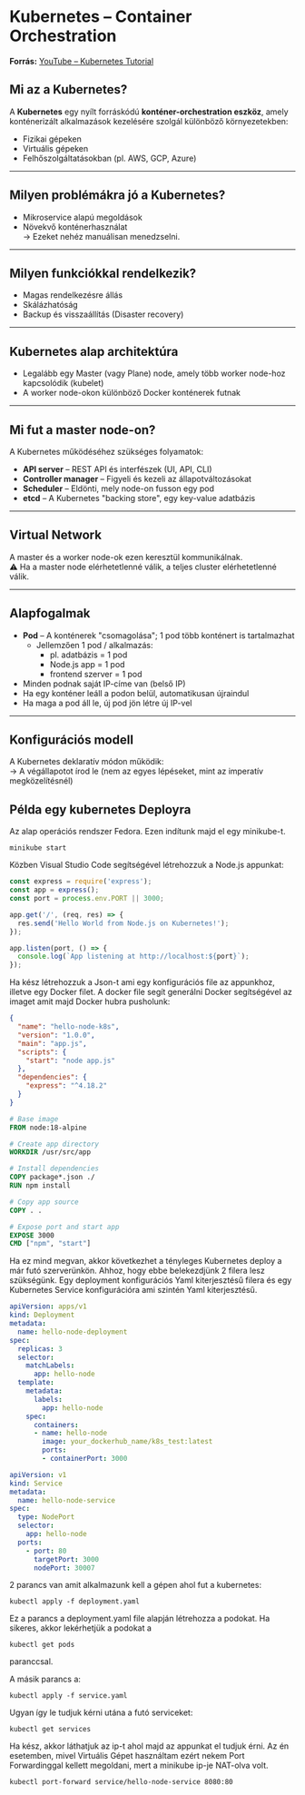 
# Kubernetes – Container Orchestration

**Forrás:** [YouTube – Kubernetes Tutorial](https://www.youtube.com/watch?v=VnvRFRk_51k&list=PLy7NrYWoggjziYQIDorlXjTvvwweTYoNC)

## Mi az a Kubernetes?

A **Kubernetes** egy nyílt forráskódú **konténer-orchestration eszköz**, amely konténerizált alkalmazások kezelésére szolgál különböző környezetekben:

- Fizikai gépeken  
- Virtuális gépeken  
- Felhőszolgáltatásokban (pl. AWS, GCP, Azure)

---

## Milyen problémákra jó a Kubernetes?

- Mikroservice alapú megoldások  
- Növekvő konténerhasználat  
  → Ezeket nehéz manuálisan menedzselni.

---

## Milyen funkciókkal rendelkezik?

- Magas rendelkezésre állás  
- Skálázhatóság  
- Backup és visszaállítás (Disaster recovery)

---

## Kubernetes alap architektúra

- Legalább egy Master (vagy Plane) node, amely több worker node-hoz kapcsolódik (kubelet)  
- A worker node-okon különböző Docker konténerek futnak

---

## Mi fut a master node-on?

A Kubernetes működéséhez szükséges folyamatok:

- **API server** – REST API és interfészek (UI, API, CLI)  
- **Controller manager** – Figyeli és kezeli az állapotváltozásokat  
- **Scheduler** – Eldönti, mely node-on fusson egy pod  
- **etcd** – A Kubernetes "backing store", egy key-value adatbázis

---

## Virtual Network

A master és a worker node-ok ezen keresztül kommunikálnak.  
⚠️ Ha a master node elérhetetlenné válik, a teljes cluster elérhetetlenné válik.

---

## Alapfogalmak

- **Pod** – A konténerek "csomagolása"; 1 pod több konténert is tartalmazhat  
  - Jellemzően 1 pod / alkalmazás:  
    - pl. adatbázis = 1 pod  
    - Node.js app = 1 pod  
    - frontend szerver = 1 pod  
- Minden podnak saját IP-címe van (belső IP)  
- Ha egy konténer leáll a podon belül, automatikusan újraindul  
- Ha maga a pod áll le, új pod jön létre új IP-vel

---

## Konfigurációs modell

A Kubernetes deklaratív módon működik:  
→ A végállapotot írod le (nem az egyes lépéseket, mint az imperatív megközelítésnél)

## Példa egy kubernetes Deployra

Az alap operációs rendszer Fedora. Ezen indítunk majd el egy minikube-t.

    minikube start
Közben Visual Studio Code segítségével létrehozzuk a Node.js appunkat:

```javascript
const express = require('express');
const app = express();
const port = process.env.PORT || 3000;

app.get('/', (req, res) => {
  res.send('Hello World from Node.js on Kubernetes!');
});

app.listen(port, () => {
  console.log(`App listening at http://localhost:${port}`);
});
```
Ha kész létrehozzuk a Json-t ami egy konfigurációs file az appunkhoz, illetve egy Docker filet. A docker file segít generálni Docker segítségével az imaget amit majd Docker hubra pusholunk:

```json
{
  "name": "hello-node-k8s",
  "version": "1.0.0",
  "main": "app.js",
  "scripts": {
    "start": "node app.js"
  },
  "dependencies": {
    "express": "^4.18.2"
  }
}
```


```dockerfile
# Base image
FROM node:18-alpine

# Create app directory
WORKDIR /usr/src/app

# Install dependencies
COPY package*.json ./
RUN npm install

# Copy app source
COPY . .

# Expose port and start app
EXPOSE 3000
CMD ["npm", "start"]
```
Ha ez mind megvan, akkor következhet a tényleges Kubernetes deploy a már futó szerverünkön. 
Ahhoz, hogy ebbe belekezdjünk 2 filera lesz szükségünk. Egy deployment konfigurációs Yaml kiterjesztésű filera és egy Kubernetes Service konfigurációra ami szintén Yaml kiterjesztésű. 

```yaml
apiVersion: apps/v1
kind: Deployment
metadata:
  name: hello-node-deployment
spec:
  replicas: 3
  selector:
    matchLabels:
      app: hello-node
  template:
    metadata:
      labels:
        app: hello-node
    spec:
      containers:
      - name: hello-node
        image: your_dockerhub_name/k8s_test:latest
        ports:
        - containerPort: 3000
```
```yaml
apiVersion: v1
kind: Service
metadata:
  name: hello-node-service
spec:
  type: NodePort
  selector:
    app: hello-node
  ports:
    - port: 80
      targetPort: 3000
      nodePort: 30007
```
2 parancs van amit alkalmazunk kell a gépen ahol fut a kubernetes:

    kubectl apply -f deployment.yaml
Ez a parancs a deployment.yaml file alapján létrehozza a podokat. Ha sikeres, akkor lekérhetjük a podokat a 

    kubectl get pods
paranccsal.

A másik parancs a:

    kubectl apply -f service.yaml
Ugyan így le tudjuk kérni utána a futó serviceket: 

    kubectl get services
Ha kész, akkor láthatjuk az ip-t ahol majd az appunkat el tudjuk érni. Az én esetemben, mivel Virtuális Gépet használtam ezért nekem Port Forwardinggal kellett megoldani, mert a minikube ip-je NAT-olva volt. 

    kubectl port-forward service/hello-node-service 8080:80


